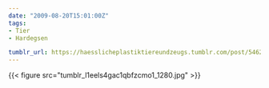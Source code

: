 ```yaml
---
date: "2009-08-20T15:01:00Z"
tags:
- Tier
- Hardegsen

tumblr_url: https://haesslicheplastiktiereundzeugs.tumblr.com/post/546286373
---
```

{{< figure src="tumblr_l1eels4gac1qbfzcmo1_1280.jpg" >}}
